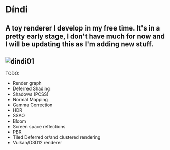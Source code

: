 # Díndi
A toy renderer I develop in my free time.
It's in a pretty early stage, I don't have much for now and I will be updating this as I'm adding new stuff.
---------------------------------------------------------------------------------------------------------------
![dindi01](https://github.com/dindii/Dindi/assets/19862090/c3e63b57-0986-4cc6-9490-4b1387be595b)
---------------------------------------------------------------------------------------------------------------
TODO:
- Render graph
- Deferred Shading
- Shadows (PCSS)
- Normal Mapping
- Gamma Correction
- HDR
- SSAO
- Bloom 
- Screen space reflections
- PBR
- Tiled Deferred or/and clustered rendering
- Vulkan/D3D12 renderer
